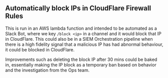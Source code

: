 ## Automatically block IPs in CloudFlare Firewall Rules
This is run in an AWS lambda function and intended to be automated as a Slack Bot, where we key `/block <ip>` in a channel and it would block that IP in CloudFlare. This could also be in a SIEM Orchestration pipeline when there is a high fidelity signal that a malicious IP has had abnormal behaviour, it could be blocked in CloudFlare.

Improvements such as deleting the block IP after 30 mins could be baked in, essentially making the IP block as a temporary ban based on behavior and the investigation from the Ops team.